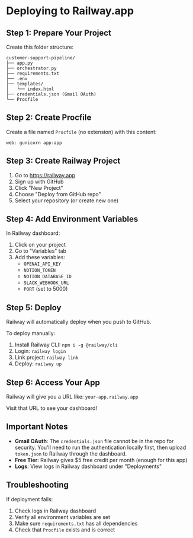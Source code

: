 # Deploying to Railway.app

## Step 1: Prepare Your Project

Create this folder structure:
```
customer-support-pipeline/
├── app.py
├── orchestrator.py
├── requirements.txt
├── .env
├── templates/
│   └── index.html
├── credentials.json (Gmail OAuth)
└── Procfile
```

## Step 2: Create Procfile

Create a file named `Procfile` (no extension) with this content:
```
web: gunicorn app:app
```

## Step 3: Create Railway Project

1. Go to https://railway.app
2. Sign up with GitHub
3. Click "New Project"
4. Choose "Deploy from GitHub repo"
5. Select your repository (or create new one)

## Step 4: Add Environment Variables

In Railway dashboard:
1. Click on your project
2. Go to "Variables" tab
3. Add these variables:
   - `OPENAI_API_KEY`
   - `NOTION_TOKEN`
   - `NOTION_DATABASE_ID`
   - `SLACK_WEBHOOK_URL`
   - `PORT` (set to 5000)

## Step 5: Deploy

Railway will automatically deploy when you push to GitHub.

To deploy manually:
1. Install Railway CLI: `npm i -g @railway/cli`
2. Login: `railway login`
3. Link project: `railway link`
4. Deploy: `railway up`

## Step 6: Access Your App

Railway will give you a URL like: `your-app.railway.app`

Visit that URL to see your dashboard!

## Important Notes

- **Gmail OAuth**: The `credentials.json` file cannot be in the repo for security. You'll need to run the authentication locally first, then upload `token.json` to Railway through the dashboard.
- **Free Tier**: Railway gives $5 free credit per month (enough for this app)
- **Logs**: View logs in Railway dashboard under "Deployments"

## Troubleshooting

If deployment fails:
1. Check logs in Railway dashboard
2. Verify all environment variables are set
3. Make sure `requirements.txt` has all dependencies
4. Check that `Procfile` exists and is correct